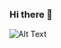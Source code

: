 ### Hi there 👋
![Alt Text](https://media.giphy.com/media/l3q2XB76CaWPggiNW/giphy.gif)

<!-- <div align="center">
	<img src="https://media.giphy.com/media/l3q2XB76CaWPggiNW/giphy.gif" width="480" height="270"/>
</div> -->

<!-- Embedded Hardware Engineer -->
<!--
**ImpulsePower/ImpulsePower** is a ✨ _special_ ✨ repository because its `README.md` (this file) appears on your GitHub profile.

Here are some ideas to get you started:

- 🔭 I’m currently working on ...
- 🌱 I’m currently learning ...
- 👯 I’m looking to collaborate on ...
- 🤔 I’m looking for help with ...
- 💬 Ask me about ...
- 📫 How to reach me: ...
- 😄 Pronouns: ...
- ⚡ Fun fact: ...
-->
